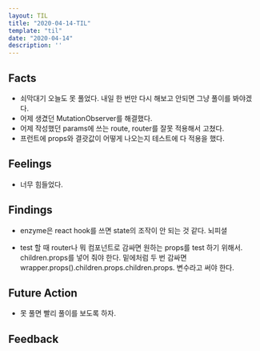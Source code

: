 ```yaml
---
layout: TIL
title: "2020-04-14-TIL"
template: "til"
date: "2020-04-14"
description: ''
---
```



## Facts

- 쇠막대기 오늘도 못 풀었다. 내일 한 번만 다시 해보고 안되면 그냥 풀이를 봐야겠다.
- 어제 생겼던 MutationObserver를 해결했다.
- 어제 작성했던 params에 쓰는 route, router를 잘못 적용해서 고쳤다.
- 프런트에 props와 결괏값이 어떻게 나오는지 테스트에 다 적용을 했다.

## Feelings

- 너무 힘들었다.

## Findings

- enzyme은 react hook를 쓰면 state의 조작이 안 되는 것 같다. 뇌피셜

- test 할 때 router나 뭐 컴포넌트로 감싸면 원하는 props를 test 하기 위해서. children.props를 넣어 줘야 한다. 밑에처럼 두 번 감싸면 wrapper.props().children.props.children.props. 변수라고 써야 한다.

## Future Action

- 못 풀면 빨리 풀이를 보도록 하자.

## Feedback
